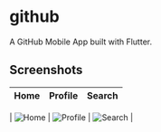 # github

A GitHub Mobile App built with Flutter.

## Screenshots

| Home | Profile | Search |
| ---- | ------- | ------ |

| ![Home](https://) | ![Profile](https://) | ![Search](https://) |
